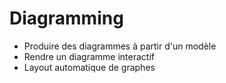 # Diagramming

* Produire des diagrammes à partir d'un modèle
* Rendre un diagramme interactif
* Layout automatique de graphes
